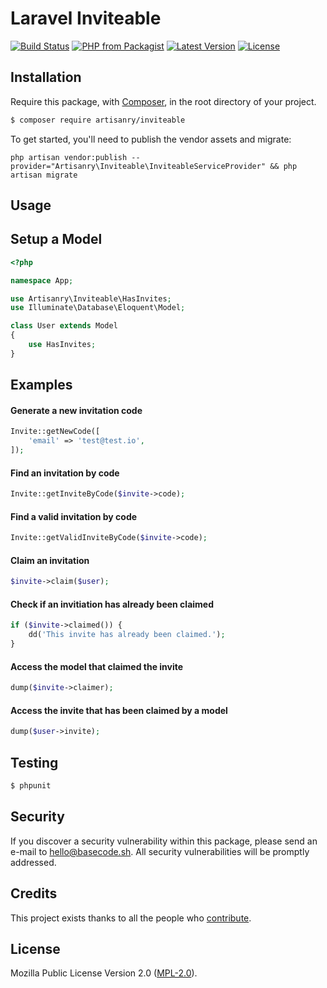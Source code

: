 # Laravel Inviteable

[![Build Status](https://img.shields.io/travis/artisanry/Inviteable/master.svg?style=flat-square)](https://travis-ci.org/artisanry/Inviteable)
[![PHP from Packagist](https://img.shields.io/packagist/php-v/artisanry/inviteable.svg?style=flat-square)]()
[![Latest Version](https://img.shields.io/github/release/artisanry/Inviteable.svg?style=flat-square)](https://github.com/artisanry/Inviteable/releases)
[![License](https://img.shields.io/packagist/l/artisanry/Inviteable.svg?style=flat-square)](https://packagist.org/packages/artisanry/Inviteable)

## Installation

Require this package, with [Composer](https://getcomposer.org/), in the root directory of your project.

``` bash
$ composer require artisanry/inviteable
```

To get started, you'll need to publish the vendor assets and migrate:

```
php artisan vendor:publish --provider="Artisanry\Inviteable\InviteableServiceProvider" && php artisan migrate
```

## Usage

## Setup a Model

``` php
<?php

namespace App;

use Artisanry\Inviteable\HasInvites;
use Illuminate\Database\Eloquent\Model;

class User extends Model
{
    use HasInvites;
}
```

## Examples

#### Generate a new invitation code
``` php
Invite::getNewCode([
    'email' => 'test@test.io',
]);
```

#### Find an invitation by code
``` php
Invite::getInviteByCode($invite->code);
```

#### Find a valid invitation by code
``` php
Invite::getValidInviteByCode($invite->code);
```

#### Claim an invitation
``` php
$invite->claim($user);
```

#### Check if an invitiation has already been claimed
``` php
if ($invite->claimed()) {
    dd('This invite has already been claimed.');
}
```

#### Access the model that claimed the invite
``` php
dump($invite->claimer);
```

#### Access the invite that has been claimed by a model
``` php
dump($user->invite);
```

## Testing

``` bash
$ phpunit
```

## Security

If you discover a security vulnerability within this package, please send an e-mail to hello@basecode.sh. All security vulnerabilities will be promptly addressed.

## Credits

This project exists thanks to all the people who [contribute](../../contributors).

## License

Mozilla Public License Version 2.0 ([MPL-2.0](./LICENSE)).
